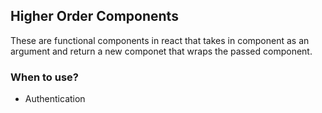 ## Higher Order Components
These are functional components in react that takes in component as an argument and return a new componet that wraps the passed component.

### When to use?
-   Authentication
